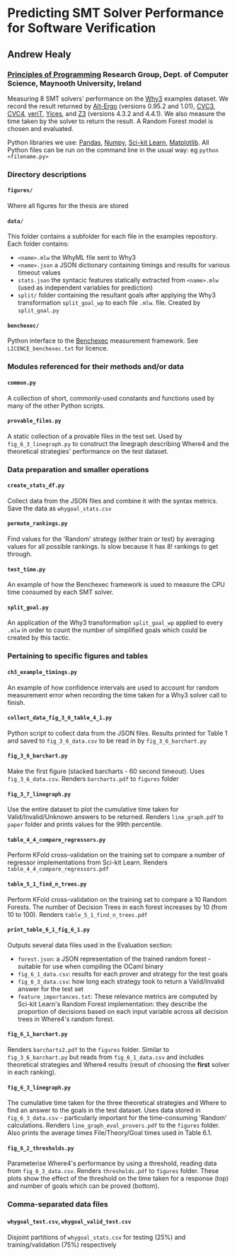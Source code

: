 # Predicting SMT Solver Performance for Software Verification
## Andrew Healy
### [Principles of Programming](http://www.cs.nuim.ie/research/pop/) Research Group, Dept. of Computer Science, Maynooth University, Ireland


Measuring 8 SMT solvers' performance on the
[Why3](http://why3.lri.fr/) examples dataset. We record the result returned by [Alt-Ergo](https://alt-ergo.ocamlpro.com/) (versions 0.95.2 and 1.01), [CVC3](http://www.cs.nyu.edu/acsys/cvc3/), [CVC4](http://cvc4.cs.nyu.edu/web/), [veriT](http://www.verit-solver.org/), [Yices](http://yices.csl.sri.com/), and [Z3](https://github.com/Z3Prover/z3) (versions 4.3.2 and 4.4.1). We also measure the time taken
by the solver to return the result. A Random Forest model is chosen and evaluated.

Python libraries we use: [Pandas](http://pandas.pydata.org/), [Numpy](http://www.numpy.org/), [Sci-kit Learn](http://scikit-learn.org/dev/index.html), [Matplotlib](http://matplotlib.org/). All Python files can be run on the command line in the usual way: eg `python <filename.py>`

### Directory descriptions

#### `figures/`
Where all figures for the thesis are stored

#### `data/`
This folder contains a subfolder for each file in the examples repository. Each folder contains:
 - `<name>.mlw` the WhyML file sent to Why3
 - `<name>.json` a JSON dictionary containing timings and results for various timeout values
 - `stats.json` the syntacic features statically extracted from `<name>.mlw`  (used as independent variables for prediction)
 - `split/` folder containing the resultant goals after applying the Why3 transformation `split_goal_wp` to each file `.mlw`. file. Created by `split_goal.py`  

#### `benchexec/`
Python interface to the [Benchexec](https://github.com/sosy-lab/benchexec) measurement framework. See `LICENCE_benchexec.txt` for licence.

### Modules referenced for their methods and/or data

#### `common.py`
A collection of short, commonly-used constants and functions used by many of the other Python scripts.

#### `provable_files.py`
A static collection of a provable files in the test set. Used by `fig_6_3_linegraph.py` to construct the linegraph describing Where4 and the theoretical strategies' performance on the test dataset.

### Data preparation and smaller operations

#### `create_stats_df.py`
Collect data from the JSON files and combine it with the syntax metrics. Save the data as `whygoal_stats.csv`

#### `permute_rankings.py`
Find values for the 'Random' strategy (either train or test) by averaging values for all possible rankings. Is slow because it has 8! rankings to get through.

#### `test_time.py`
An example of how the Benchexec framework is used to measure the CPU time consumed by each SMT solver.

#### `split_goal.py`
An application of the Why3 transformation `split_goal_wp` applied to every `.mlw` in order to count the number of simplified goals which could be created by this tactic.

### Pertaining to specific figures and tables

#### `ch3_example_timings.py`
An example of how confidence intervals are used to account for random measurement error when recording the time taken for a Why3 solver call to finish.

#### `collect_data_fig_3_6_table_4_1.py`
Python script to collect data from the JSON files. Results printed for Table 1 and saved to `fig_3_6_data.csv` to be read in by `fig_3_6_barchart.py`

#### `fig_3_6_barchart.py`
Make the first figure (stacked barcharts - 60 second timeout). Uses `fig_3_6_data.csv`. Renders `barcharts.pdf` to `figures` folder

#### `fig_3_7_linegraph.py`
Use the entire dataset to plot the cumulative time taken for Valid/Invalid/Unknown answers to be returned. Renders `line_graph.pdf` to `paper` folder and prints values for the 99th percentile.

#### `table_4_4_compare_regressors.py`
Perform KFold cross-validation on the training set to compare a number of regressor implementations from Sci-kit Learn. Renders `table_4_4_compare_regressors.pdf`

#### `table_5_1_find_n_trees.py`
Perform KFold cross-validation on the training set to compare a 10 Random Forests. The number of Decision Trees in each forest increases by 10 (from 10 to 100). Renders `table_5_1_find_n_trees.pdf`

#### `print_table_6_1_fig_6_1.py`
Outputs several data files used in the Evaluation section:
- `forest.json`: a JSON representation of the trained random forest - suitable for use when compiling the OCaml binary
- `fig_6_1_data.csv`: results for each prover and strategy for the test goals
- `fig_6_3_data.csv`: how long each strategy took to return a Valid/Invalid answer for the test set
- `feature_importances.txt`: These relevance metrics are computed by Sci-kit Learn's Random Forest implementation: they describe the proportion of decisions based on each input variable across all decision trees in Where4's random forest.

#### `fig_6_1_barchart.py`
Renders `barcharts2.pdf` to the `figures` folder. Similar to `fig_3_6_barchart.py` but reads from `fig_6_1_data.csv` and includes theoretical strategies and Where4 results (result of choosing the __first__ solver in each ranking).

#### `fig_6_3_linegraph.py`
The cumulative time taken for the three theoretical strategies and Where
to find an answer to the goals in the test dataset. Uses data stored in `fig_6_3_data.csv` - particularly important for the time-consuming 'Random' calculations. Renders `line_graph_eval_provers.pdf` to the `figures` folder. Also prints the average times File/Theory/Goal times used in Table 6.1.

#### `fig_6_2_thresholds.py`
Parameterise Where4's performance by using a threshold, reading data from `fig_6_3_data.csv`. Renders `thresholds.pdf` to `figures` folder.
These plots show the effect of the threshold on the time taken for a response (top) and number of goals which can be proved (bottom).

### Comma-separated data files

#### `whygoal_test.csv`, `whygoal_valid_test.csv`
Disjoint partitions of `whygoal_stats.csv` for testing (25%) and training/validation (75%) respectively
